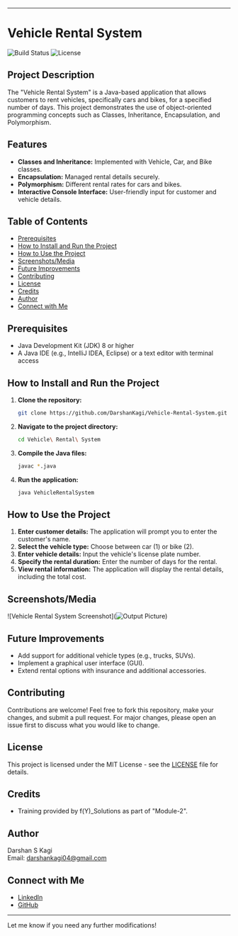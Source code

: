 
---

# Vehicle Rental System

![Build Status](https://img.shields.io/badge/build-passing-brightgreen) ![License](https://img.shields.io/badge/license-MIT-blue)

## Project Description

The "Vehicle Rental System" is a Java-based application that allows customers to rent vehicles, specifically cars and bikes, for a specified number of days. This project demonstrates the use of object-oriented programming concepts such as Classes, Inheritance, Encapsulation, and Polymorphism.

## Features

- **Classes and Inheritance:** Implemented with Vehicle, Car, and Bike classes.
- **Encapsulation:** Managed rental details securely.
- **Polymorphism:** Different rental rates for cars and bikes.
- **Interactive Console Interface:** User-friendly input for customer and vehicle details.

## Table of Contents

- [Prerequisites](#prerequisites)
- [How to Install and Run the Project](#how-to-install-and-run-the-project)
- [How to Use the Project](#how-to-use-the-project)
- [Screenshots/Media](#screenshotsmedia)
- [Future Improvements](#future-improvements)
- [Contributing](#contributing)
- [License](#license)
- [Credits](#credits)
- [Author](#author)
- [Connect with Me](#connect-with-me)

## Prerequisites

- Java Development Kit (JDK) 8 or higher
- A Java IDE (e.g., IntelliJ IDEA, Eclipse) or a text editor with terminal access

## How to Install and Run the Project

1. **Clone the repository:**
   ```bash
   git clone https://github.com/DarshanKagi/Vehicle-Rental-System.git
   ```
2. **Navigate to the project directory:**
   ```bash
   cd Vehicle\ Rental\ System
   ```
3. **Compile the Java files:**
   ```bash
   javac *.java
   ```
4. **Run the application:**
   ```bash
   java VehicleRentalSystem
   ```

## How to Use the Project

1. **Enter customer details:** The application will prompt you to enter the customer's name.
2. **Select the vehicle type:** Choose between car (1) or bike (2).
3. **Enter vehicle details:** Input the vehicle's license plate number.
4. **Specify the rental duration:** Enter the number of days for the rental.
5. **View rental information:** The application will display the rental details, including the total cost.

## Screenshots/Media

![Vehicle Rental System Screenshot](![Output Picture](https://github.com/user-attachments/assets/fdb376d2-0d50-459d-970a-b3dd3e2609f3))

## Future Improvements

- Add support for additional vehicle types (e.g., trucks, SUVs).
- Implement a graphical user interface (GUI).
- Extend rental options with insurance and additional accessories.

## Contributing

Contributions are welcome! Feel free to fork this repository, make your changes, and submit a pull request. For major changes, please open an issue first to discuss what you would like to change.

## License

This project is licensed under the MIT License - see the [LICENSE](LICENSE) file for details.

## Credits

- Training provided by f(Y)_Solutions as part of "Module-2".

## Author

Darshan S Kagi  
Email: darshankagi04@gmail.com

## Connect with Me

- [LinkedIn](https://www.linkedin.com/in/darshan-kagi-938836255)
- [GitHub](https://github.com/DarshanKagi)

---

Let me know if you need any further modifications!
